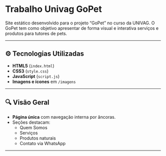 # Trabalho Univag GoPet

Site estático desenvolvido para o projeto “GoPet” no curso da UNIVAG. O GoPet tem como objetivo apresentar de forma visual e interativa serviços e produtos para tutores de pets.

---

## ⚙ Tecnologias Utilizadas

- **HTML5** (`index.html`)  
- **CSS3** (`style.css`)  
- **JavaScript** (`script.js`)  
- **Imagens e ícones** em `/imagens`  

---

## 🔍 Visão Geral

- **Página única** com navegação interna por âncoras.  
- Seções destacam:  
  - Quem Somos  
  - Serviços  
  - Produtos naturais   
  - Contato via WhatsApp  

---
